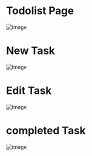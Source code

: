 # Todolist Page
![image](https://github.com/raja67m/TodolistReact/assets/106435553/203b43a0-2585-47e6-bcaa-39392d1668ce)

# New Task 
![image](https://github.com/raja67m/TodolistReact/assets/106435553/6cdbbf31-d3fc-458e-8cc6-fe08dc8bbe8d)


# Edit Task
![image](https://github.com/raja67m/TodolistReact/assets/106435553/dd5a246d-7328-490e-a0f1-602f09d8c3d2)

# completed Task
![image](https://github.com/raja67m/TodolistReact/assets/106435553/bbc3e55f-394a-43f7-9095-5d2caaea6504)




